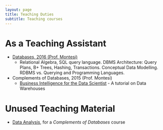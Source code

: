 ```yaml
---
layout: page
title: Teaching Duties
subtitle: Teaching courses
---
```


# As a Teaching Assistant
* [Databases, 2016 (Prof. Montesi)](https://jackbergus.github.io/2016-10-14-Databases-2016-lab/)
  * Relational Algebra,  SQL query language. DBMS Architecture: Query Plans, B+ Trees, Hashing, Transactions. Conceptual Data Modelling. RDBMS vs. Querying and Programming Languages.
* Complements of Databases, 2015 (Prof. Montesi)
  * [Business Intelligence for the 
Data Scientist](https://jackbergus.alwaysdata.net/DWTUT15.pdf) - A tutorial on Data Warehouses

# Unused Teaching Material

* [Data Analysis](https://jackbergus.github.io/teaching/dataanalysis/), for a *Complements of Databases* course
